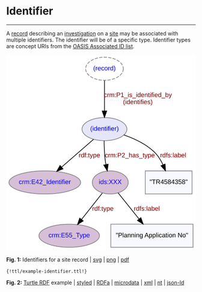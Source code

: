 # Identifier
***

A [record](ld4he-record.md) describing an [investigation](ld4he-investigation.md) on a [site](ld4he-site.md) may be associated with multiple identifiers. The identifier will be of a specific type. Identifier types are concept URIs from the [OASIS Associated ID list](http://purl.org/heritagedata/schemes/2fedf061-855a-482c-9bc9-e7629bfc37ad). 
 
![identifier](img/ld4he-identifier.svg "Identifier")

**Fig. 1:** Identifiers for a site record | [svg](img/ld4he-identifier.svg) | [png](img/ld4he-identifier.png) | [pdf](img/ld4he-identifier.pdf)

```turtle
{!ttl/example-identifier.ttl!}
```
**Fig. 2:** [Turtle RDF](https://www.w3.org/TR/turtle/) example 
| [styled](https://cdn.rawgit.com/niklasl/ldtr/v0.2.2/demo/?url=https://cbinding.github.io/LD4HE/ttl/example-identifier.ttl)
| [RDFa](http://rdf-translator.appspot.com/convert/n3/rdfa/html/https://cbinding.github.io/LD4HE/ttl/example-identifier.ttl)
| [microdata](http://rdf-translator.appspot.com/convert/n3/microdata/html/https://cbinding.github.io/LD4HE/ttl/example-identifier.ttl)
| [xml](http://rdf-translator.appspot.com/convert/n3/xml/html/https://cbinding.github.io/LD4HE/ttl/example-identifier.ttl) 
| [nt](http://rdf-translator.appspot.com/convert/n3/nt/html/https://cbinding.github.io/LD4HE/ttl/example-identifier.ttl)
| [json-ld](http://rdf-translator.appspot.com/convert/n3/json-ld/html/https://cbinding.github.io/LD4HE/ttl/example-identifier.ttl)
